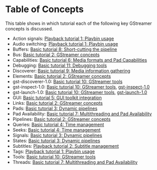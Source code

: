# Table of Concepts

This table shows in which tutorial each of the following key GStreamer
concepts is discussed.

-   Action signals: [Playback tutorial 1: Playbin usage]
-   Audio switching: [Playback tutorial 1: Playbin usage]
-   Buffers: [Basic tutorial 8: Short-cutting the pipeline]
-   Bus: [Basic tutorial 2: GStreamer concepts]
-   Capabilities: [Basic tutorial 6: Media formats and Pad Capabilities]
-   Debugging: [Basic tutorial 11: Debugging tools]
-   Discoverer: [Basic tutorial 9: Media information gathering]
-   Elements: [Basic tutorial 2: GStreamer concepts]
-   gst-discoverer-1.0: [Basic tutorial 10: GStreamer tools]
-   gst-inspect-1.0: [Basic tutorial 10: GStreamer tools], [gst-inspect-1.0]
-   gst-launch-1.0: [Basic tutorial 10: GStreamer tools], [gst-launch-1.0]
-   GUI: [Basic tutorial 5: GUI toolkit integration]
-   Links: [Basic tutorial 2: GStreamer concepts]
-   Pads: [Basic tutorial 3: Dynamic pipelines]
-   Pad Availability: [Basic tutorial 7: Multithreading and Pad
    Availability]
-   Pipelines: [Basic tutorial 2: GStreamer concepts]
-   Queries: [Basic tutorial 4: Time management]
-   Seeks: [Basic tutorial 4: Time management]
-   Signals: [Basic tutorial 3: Dynamic pipelines]
-   States: [Basic tutorial 3: Dynamic pipelines]
-   Subtitles: [Playback tutorial 2: Subtitle management]
-   Tags: [Playback tutorial 1: Playbin usage]
-   Tools: [Basic tutorial 10: GStreamer tools]
-   Threads: [Basic tutorial 7: Multithreading and Pad Availability]

  [Playback tutorial 1: Playbin usage]: Playback+tutorial+1+Playbin2+usage.markdown
  [Basic tutorial 8: Short-cutting the pipeline]: Basic+tutorial+8+Short-cutting+the+pipeline.markdown
  [Basic tutorial 2: GStreamer concepts]: Basic+tutorial+2+GStreamer+concepts.markdown
  [Basic tutorial 6: Media formats and Pad Capabilities]: Basic+tutorial+6+Media+formats+and+Pad+Capabilities.markdown
  [Basic tutorial 11: Debugging tools]: Basic+tutorial+11+Debugging+tools.markdown
  [Basic tutorial 9: Media information gathering]: Basic+tutorial+9+Media+information+gathering.markdown
  [Basic tutorial 10: GStreamer tools]: Basic+tutorial+10+GStreamer+tools.markdown
  [gst-inspect-1.0]: gst-inspect.markdown
  [gst-launch-1.0]: gst-launch.markdown
  [Basic tutorial 5: GUI toolkit integration]: Basic+tutorial+5+GUI+toolkit+integration.markdown
  [Basic tutorial 3: Dynamic pipelines]: Basic+tutorial+3+Dynamic+pipelines.markdown
  [Basic tutorial 7: Multithreading and Pad Availability]: Basic+tutorial+7+Multithreading+and+Pad+Availability.markdown
  [Basic tutorial 4: Time management]: Basic+tutorial+4+Time+management.markdown
  [Playback tutorial 2: Subtitle management]: Playback+tutorial+2+Subtitle+management.markdown
